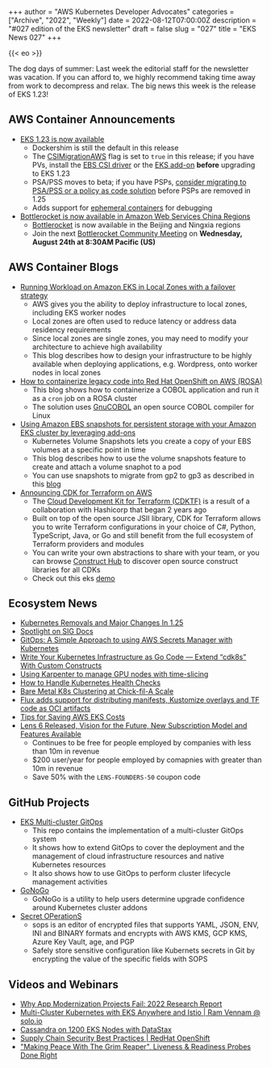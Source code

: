 +++
author = "AWS Kubernetes Developer Advocates"
categories = ["Archive", "2022", "Weekly"]
date = 2022-08-12T07:00:00Z
description = "#027 edition of the EKS newsletter"
draft = false
slug = "027"
title = "EKS News 027"
+++

{{< eo >}}

The dog days of summer: Last week the editorial staff for the newsletter was vacation. If you can afford to, we highly recommend taking time away from work to decompress and relax. The big news this week is the release of EKS 1.23! 

## AWS Container Announcements
* [EKS 1.23 is now available](https://aws.amazon.com/blogs/containers/amazon-eks-now-supports-kubernetes-1-23/)
    * Dockershim is still the default in this release
    * The [CSIMigrationAWS](https://kubernetes.io/docs/reference/command-line-tools-reference/feature-gates/) flag is set to `true` in this release; if you have PVs, install the [EBS CSI driver](https://github.com/kubernetes-sigs/aws-ebs-csi-driver) or the [EKS add-on](https://docs.aws.amazon.com/eks/latest/userguide/eks-add-ons.html) **before** upgrading to EKS 1.23
    * PSA/PSS moves to beta; if you have PSPs, [consider migrating to PSA/PSS or a policy as code solution](https://aws.github.io/aws-eks-best-practices/security/docs/pods/#pod-security-standards-pss-and-pod-security-admission-psa) before PSPs are removed in 1.25
    * Adds support for [ephemeral containers](https://kubernetes.io/docs/tasks/debug-application-cluster/debug-running-pod/#ephemeral-container) for debugging
* [Bottlerocket is now available in Amazon Web Services China Regions](https://aws.amazon.com/about-aws/whats-new/2022/08/bottlerocket-available-amazon-web-services-china-regions/)
    * [Bottlerocket](https://aws.amazon.com/bottlerocket/) is now available in the Beijing and Ningxia regions
    * Join the next [Bottlerocket Community Meeting](https://www.meetup.com/bottlerocket-community/) on **Wednesday, August 24th at 8:30AM Pacific (US)**

## AWS Container Blogs
* [Running Workload on Amazon EKS in Local Zones with a failover strategy](https://aws.amazon.com/blogs/containers/running-workload-on-amazon-eks-in-local-zones-with-resilient-architecture/)
    * AWS gives you the ability to deploy infrastructure to local zones, including EKS worker nodes 
    * Local zones are often used to reduce latency or address data residency requirements
    * Since local zones are single zones, you may need to modify your architecture to achieve high availability
    * This blog describes how to design your infrastructure to be highly available when deploying applications, e.g. Wordpress, onto worker nodes in local zones
* [How to containerize legacy code into Red Hat OpenShift on AWS (ROSA)](https://aws.amazon.com/blogs/containers/how-to-containerize-legacy-code-into-red-hat-openshift-on-aws-rosa/)
    * This blog shows how to containerize a COBOL application and run it as a `cron` job on a ROSA cluster
    * The solution uses [GnuCOBOL](https://gnucobol.sourceforge.io/) an open source COBOL compiler for Linux
* [Using Amazon EBS snapshots for persistent storage with your Amazon EKS cluster by leveraging add-ons](https://aws.amazon.com/blogs/containers/using-amazon-ebs-snapshots-for-persistent-storage-with-your-amazon-eks-cluster-by-leveraging-add-ons/)
    * Kubernetes Volume Snapshots lets you create a copy of your EBS volumes at a specific point in time
    * This blog describes how to use the volume snapshots feature to create and attach a volume snaphot to a pod
    * You can use snapshots to migrate from gp2 to gp3 as described in this [blog](https://aws.amazon.com/blogs/containers/migrating-amazon-eks-clusters-from-gp2-to-gp3-ebs-volumes/)
* [Announcing CDK for Terraform on AWS](https://aws.amazon.com/blogs/opensource/announcing-cdk-for-terraform-on-aws/)
    * The [Cloud Development Kit for Terraform (CDKTF)](https://www.terraform.io/cdktf) is a result of a collaboration with Hashicorp that began 2 years ago
    * Built on top of the open source JSII library, CDK for Terraform allows you to write Terraform configurations in your choice of C#, Python, TypeScript, Java, or Go and still benefit from the full ecosystem of Terraform providers and modules
    * You can write your own abstractions to share with your team, or you can browse [Construct Hub](https://constructs.dev/) to discover open source construct libraries for all CDKs
    * Check out this eks [demo](https://www.hashicorp.com/blog/enable-self-service-aws-eks-deployments-with-cdk-for-terraform)

## Ecosystem News
* [Kubernetes Removals and Major Changes In 1.25](https://kubernetes.io/blog/2022/08/04/upcoming-changes-in-kubernetes-1-25/)
* [Spotlight on SIG Docs](https://kubernetes.io/blog/2022/08/02/sig-docs-spotlight-2022/)
* [GitOps: A Simple Approach to using AWS Secrets Manager with Kubernetes](https://opssorry.substack.com/p/gitops-a-simple-approach-to-using)
* [Write Your Kubernetes Infrastructure as Go Code — Extend “cdk8s” With Custom Constructs](https://betterprogramming.pub/write-your-kubernetes-infrastructure-as-go-code-extend-cdk8s-with-custom-constructs-3848659a7eab)
* [Using Karpenter to manage GPU nodes with time-slicing](https://medium.com/jina-ai/using-karpenter-to-manage-gpu-nodes-with-time-slicing-129098a72cb6)
* [How to Handle Kubernetes Health Checks](https://doordash.engineering/2022/08/09/how-to-handle-kubernetes-health-checks/)
* [Bare Metal K8s Clustering at Chick-fil-A Scale](https://medium.com/@cfatechblog/bare-metal-k8s-clustering-at-chick-fil-a-scale-7b0607bd3541)
* [Flux adds support for distributing manifests, Kustomize overlays and TF code as OCI artifacts](https://twitter.com/stefanprodan/status/1557754198648913921?s=20&t=N3-IIkxafva8KGkrU9o3zw)
* [Tips for Saving AWS EKS Costs](https://medium.com/@jeewansooriyaarachchi/tips-for-saving-aws-eks-cost-519b06595deb)
* [Lens 6 Released, Vision for the Future, New Subscription Model and Features Available](https://medium.com/k8slens/lens-6-released-vision-for-the-future-new-subscription-model-and-features-available-628ff21fe14a)
    * Continues to be free for people employed by companies with less than 10m in revenue
    * $200 user/year for people employed by comapnies with greater than 10m in revenue
    * Save 50% with the `LENS-FOUNDERS-50` coupon code

## GitHub Projects
* [EKS Multi-cluster GitOps](https://github.com/aws-samples/eks-multi-cluster-gitops)
    * This repo contains the implementation of a multi-cluster GitOps system
    * It shows how to extend GitOps to cover the deployment and the management of cloud infrastructure resources and native Kubernetes resources
    * It also shows how to use GitOps to perform cluster lifecycle management activities
* [GoNoGo](https://github.com/FairwindsOps/gonogo/)
    * GoNoGo is a utility to help users determine upgrade confidence around Kubernetes cluster addons
* [Secret OPerationS](https://github.com/mozilla/sops)
    * sops is an editor of encrypted files that supports YAML, JSON, ENV, INI and BINARY formats and encrypts with AWS KMS, GCP KMS, Azure Key Vault, age, and PGP
    * Safely store sensitive configuration like Kubernets secrets in Git by encrypting the value of the specific fields with SOPS

## Videos and Webinars
* [Why App Modernization Projects Fail: 2022 Research Report](https://community.cncf.io/events/details/cncf-cncf-online-programs-presents-cncf-on-demand-webinar-why-app-modernization-projects-fail-2022-research-report/?utm_source=hs_email&utm_medium=email&_hsenc=p2ANqtz-8vlgElWomHQOePYqw23opH_3NjFOgr24ha_F1EpscYJ_aW12Ttg55FmUUBHtbcgkXvfXiT) 
* [Multi-Cluster Kubernetes with EKS Anywhere and Istio | Ram Vennam @ solo.io](https://www.youtube.com/watch?v=-HyQByKUJsg)
* [Cassandra on 1200 EKS Nodes with DataStax](https://www.youtube.com/watch?v=R8zsp7mH6so)
* [Supply Chain Security Best Practices | RedHat OpenShift](https://www.youtube.com/watch?v=hrVhn8idw9M)
* ["Making Peace With The Grim Reaper", Liveness & Readiness Probes Done Right](https://www.youtube.com/watch?v=hanhoBtJytA&t)